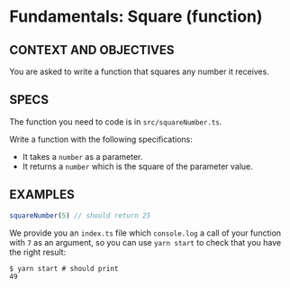 # Fundamentals: Square (function)

## CONTEXT AND OBJECTIVES

You are asked to write a function that squares any number it receives.

## SPECS

The function you need to code is in `src/squareNumber.ts`.

Write a function with the following specifications:

- It takes a `number` as a parameter.
- It returns a `number` which is the square of the parameter value.

## EXAMPLES

```js
squareNumber(5) // should return 25
```

We provide you an `index.ts` file which `console.log` a call of your function with `7` as an argument, so you can use `yarn start` to check that you have the right result:

```shell-session
$ yarn start # should print
49
```
